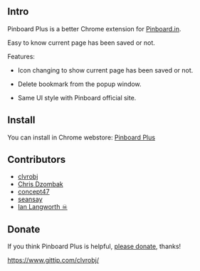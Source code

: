 Intro
-----

Pinboard Plus is a better Chrome extension for [Pinboard.in](http://pinboard.in). 

Easy to know current page has been saved or not.

Features:

* Icon changing to show current page has been saved or not.

* Delete bookmark from the popup window.

* Same UI style with Pinboard official site.


Install
-------
You can install in Chrome webstore: [Pinboard Plus](https://chrome.google.com/webstore/detail/mphdppdgoagghpmmhodmfajjlloijnbd)

Contributors
------------
- [clvrobj](https://github.com/clvrobj)
- [Chris Dzombak](https://github.com/cdzombak)
- [concept47](https://github.com/concept47)
- [seansay](https://github.com/seansay)
- [Ian Langworth ☠](https://github.com/statico)

Donate
------
If you think Pinboard Plus is helpful, [please donate](https://www.gittip.com/clvrobj/), thanks!

<https://www.gittip.com/clvrobj/>